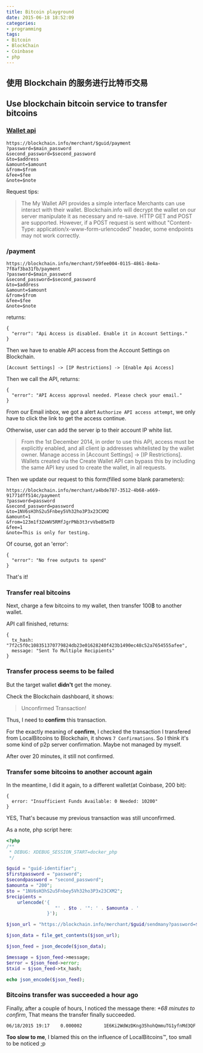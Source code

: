 ```yaml
---
title: Bitcoin playground
date: 2015-06-18 18:52:09
categories:
- programming
tags:
- Bitcoin
- BlockChain
- Coinbase
- php
---
```


## 使用 Blockchain 的服务进行比特币交易

## Use blockchain bitcoin service to transfer bitcoins

### [Wallet api](https://blockchain.info/api/blockchain_wallet_api)

```
https://blockchain.info/merchant/$guid/payment
?password=$main_password
&second_password=$second_password
&to=$address
&amount=$amount
&from=$from
&fee=$fee
&note=$note
```

Request tips:

> The My Wallet API provides a simple interface Merchants can use interact with their wallet. Blockchain.info will decrypt the wallet on our server manipulate it as necessary and re-save. HTTP GET and POST are supported. However, if a POST request is sent without "Content-Type: application/x-www-form-urlencoded" header, some endpoints may not work correctly.

<!-- more -->

### /payment

```
https://blockchain.info/merchant/59fee004-0115-4861-8e4a-7f8af3ba31fb/payment
?password=$main_password
&second_password=$second_password
&to=$address
&amount=$amount
&from=$from
&fee=$fee
&note=$note
```

returns:

```
{
  "error": "Api Access is disabled. Enable it in Account Settings."
}
```

Then we have to enable API access from the Account Settings on Blockchain.

```
[Account Settings] -> [IP Restrictions] -> [Enable Api Access]
```

Then we call the API, returns:

```
{
  "error": "API Access approval needed. Please check your email."
}
```

From our Email inbox, we got a alert `Authorize API access attempt`, we only have to click the link to get the access continue.

Otherwise, user can add the server ip to their account IP white list.

> From the 1st December 2014, in order to use this API, access must be explicitly enabled, and all client ip addresses whitelisted by the wallet owner. Manage access in [Account Settings] -> [IP Restrictions]. Wallets created via the Create Wallet API can bypass this by including the same API key used to create the wallet, in all requests.

Then we update our request to this form(filled some blank parameters):

```
https://blockchain.info/merchant/a4bde787-3512-4b68-a669-91771dff514c/payment
?password=password
&second_password=password
&to=1NV6sH3hS2u5Fnbey5Vh32ho3P3x23CXM2
&amount=1
&from=123m1f3ZeWV5RMfJgrPNb3t3rvVbeB5mTD
&fee=1
&note=This is only for testing.
```

Of course, got an 'error':

```
{
  "error": "No free outputs to spend"
}
```

That's it!

### Transfer real bitcoins

Next, charge a few bitcoins to my wallet, then transfer 100฿ to another wallet.

API call finished, returns:

```
{
  tx_hash: "7f2c5f0c108351370779824db23e01628240f423b1490ec48c52a7654555afee",
  message: "Sent To Multiple Recipients"
}
```

### Transfer process seems to be failed

But the target wallet **didn't** get the money.

Check the Blockchain dashboard, it shows:

> Unconfirmed Transaction!

Thus, I need to **confirm** this transaction.

For the exactly meaning of **confirm**, I checked the transaction I transfered from LocalBitcoins to Blockchain, it shows `7 Confirmations`. So I think it's some kind of p2p server confirmation. Maybe not managed by myself.

After over 20 minutes, it still not confirmed.

### Transfer some bitcoins to another account again

In the meantime, I did it again, to a different wallet(at Coinbase, 200 bit):

```
{
  error: "Insufficient Funds Available: 0 Needed: 10200"
}
```

YES, That's because my previous transaction was still unconfirmed.

As a note, php script here:

```php
<?php
/**
 * DEBUG: XDEBUG_SESSION_START=docker_php
 */

$guid = "guid-identifier";
$firstpassword = "password";
$secondpassword = "second_password";
$amounta = "200";
$to = "1NV6sH3hS2u5Fnbey5Vh32ho3P3x23CXM2";
$recipients =
    urlencode('{
                  "' . $to . '": ' . $amounta . '
               }');

$json_url = "https://blockchain.info/merchant/$guid/sendmany?password=$firstpassword&second_password=$secondpassword&recipients=$recipients";

$json_data = file_get_contents($json_url);

$json_feed = json_decode($json_data);

$message = $json_feed->message;
$error = $json_feed->error;
$txid = $json_feed->tx_hash;

echo json_encode($json_feed);
```

### Bitcoins transfer was succeeded a hour ago

Finally, after a couple of hours, I noticed the message there: *+68 minutes to confirm*, That means the transfer finally succeeded.

```
06/18/2015 19:17	0.000002	 	1E6Ki2WdWzDKng35hohQmmuTG1yfnMd3QF
```

**Too slow to me**, I blamed this on the influence of LocalBitcoins™, too small to be noticed ;p
